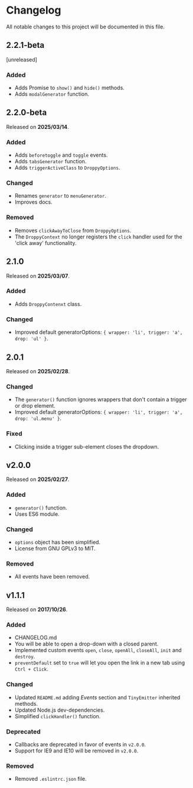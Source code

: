 # Changelog

All notable changes to this project will be documented in this file.

## 2.2.1-beta

[unreleased]

### Added

- Adds Promise to `show()` and `hide()` methods.
- Adds `modalGenerator` function.

## 2.2.0-beta

Released on **2025/03/14**.

### Added

- Adds `beforetoggle` and `toggle` events.
- Adds `tabsGenerator` function.
- Adds `triggerActiveClass` to `DroppyOptions`.

### Changed

- Renames `generator` to `menuGenerator`.
- Improves docs.

### Removed

- Removes `clickAwayToClose` from `DroppyOptions`.
- The `DroppyContext` no longer registers the `click` handler used for the 'click away' functionality.

## 2.1.0

Released on **2025/03/07**.

### Added

- Adds `DroppyContenxt` class.

### Changed

- Improved default generatorOptions: `{ wrapper: 'li', trigger: 'a', drop: 'ul' }`.

## 2.0.1

Released on **2025/02/28**.

### Changed

- The `generator()` function ignores wrappers that don't contain a trigger or drop element.
- Improved default generatorOptions: `{ wrapper: 'li', trigger: 'a', drop: 'ul.menu' }`.

### Fixed

- Clicking inside a trigger sub-element closes the dropdown.

## v2.0.0 

Released on **2025/02/27**.

### Added

- `generator()` function.
- Uses ES6 module.

### Changed

- `options` object has been simplified.
- License from GNU GPLv3 to MIT.

### Removed

- All events have been removed.

## v1.1.1

Released on **2017/10/26**.

### Added

- CHANGELOG.md
- You will be able to open a drop-down with a closed parent.
- Implemented custom events `open`, `close`, `openAll`, `closeAll`, `init` and `destroy`.
- `preventDefault` set to `true` will let you open the link in a new tab using `Ctrl + Click`.

### Changed

- Updated `README.md` adding *Events* section and `TinyEmitter` inherited methods.
- Updated Node.js dev-dependencies.
- Simplified `clickHandler()` function. 

### Deprecated

- Callbacks are deprecated in favor of events in `v2.0.0`.
- Support for IE9 and IE10 will be removed in `v2.0.0`.

### Removed

- Removed `.eslintrc.json` file.
